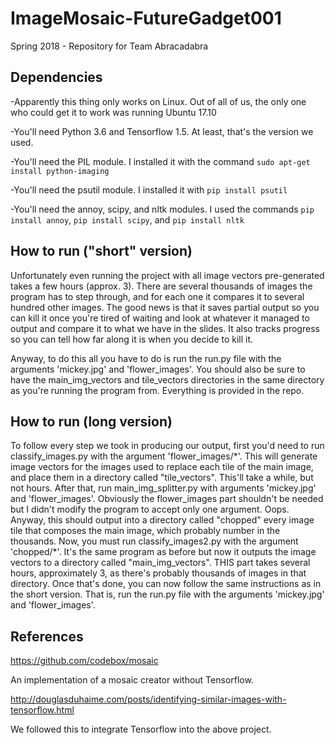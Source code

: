 # ImageMosaic-FutureGadget001
Spring 2018 - Repository for Team Abracadabra

## Dependencies

  -Apparently this thing only works on Linux. Out of all of us, the only one who could get it to work was running Ubuntu 17.10
  
  -You'll need Python 3.6 and Tensorflow 1.5. At least, that's the version we used. 
  
  -You'll need the PIL module. I installed it with the command `sudo apt-get install python-imaging`
  
  -You'll need the psutil module. I installed it with `pip install psutil`
  
  -You'll need the annoy, scipy, and nltk modules. I used the commands `pip install annoy`, `pip install scipy`, and `pip install nltk`
  
## How to run ("short" version)

  Unfortunately even running the project with all image vectors pre-generated takes a few hours (approx. 3). There are several thousands of images the program has to step through, and for each one it compares it to several hundred other images. The good news is that it saves partial output so you can kill it once you're tired of waiting and look at whatever it managed to output and compare it to what we have in the slides. It also tracks progress so you can tell how far along it is when you decide to kill it. 
  
  Anyway, to do this all you have to do is run the run.py file with the arguments 'mickey.jpg' and 'flower_images'. You should also be sure to have the main_img_vectors and tile_vectors directories in the same directory as you're running the program from. Everything is provided in the repo. 
  
## How to run (long version)

  To follow every step we took in producing our output, first you'd need to run classify_images.py with the argument 'flower_images/\*'. This will generate image vectors for the images used to replace each tile of the main image, and place them in a directory called "tile_vectors". This'll take a while, but not hours. After that, run main_img_splitter.py with arguments 'mickey.jpg' and 'flower_images'. Obviously the flower_images part shouldn't be needed but I didn't modify the program to accept only one argument. Oops. Anyway, this should output into a directory called "chopped" every image tile that composes the main image, which probably number in the thousands. Now, you must run classify_images2.py with the argument 'chopped/\*'. It's the same program as before but now it outputs the image vectors to a directory called "main_img_vectors". THIS part takes several hours, approximately 3, as there's probably thousands of images in that directory. Once that's done, you can now follow the same instructions as in the short version. That is, run the run.py file with the arguments 'mickey.jpg' and 'flower_images'.

## References
https://github.com/codebox/mosaic 

   An implementation of a mosaic creator without Tensorflow. 

http://douglasduhaime.com/posts/identifying-similar-images-with-tensorflow.html

   We followed this to integrate Tensorflow into the above project. 
